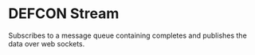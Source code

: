 # DEFCON Stream

Subscribes to a message queue containing completes and publishes the data
over web sockets.
